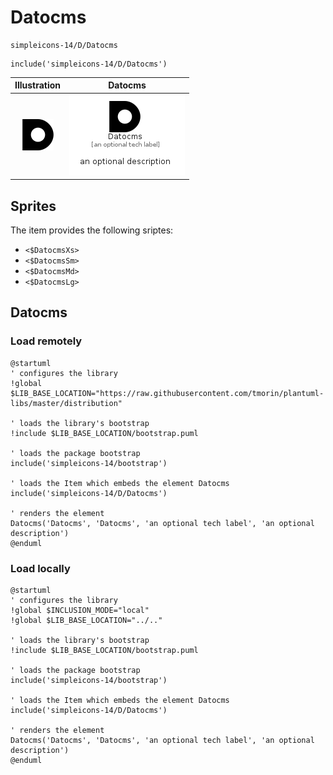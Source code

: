 # Datocms


```text
simpleicons-14/D/Datocms
```

```text
include('simpleicons-14/D/Datocms')
```



| Illustration | Datocms |
| :---: | :---: |
| ![illustration for Illustration](../../simpleicons-14/D/Datocms.png) | ![illustration for Datocms](../../simpleicons-14/D/Datocms.Local.png) |



## Sprites
The item provides the following sriptes:

- `<$DatocmsXs>`
- `<$DatocmsSm>`
- `<$DatocmsMd>`
- `<$DatocmsLg>`





## Datocms

### Load remotely
```plantuml
@startuml
' configures the library
!global $LIB_BASE_LOCATION="https://raw.githubusercontent.com/tmorin/plantuml-libs/master/distribution"

' loads the library's bootstrap
!include $LIB_BASE_LOCATION/bootstrap.puml

' loads the package bootstrap
include('simpleicons-14/bootstrap')

' loads the Item which embeds the element Datocms
include('simpleicons-14/D/Datocms')

' renders the element
Datocms('Datocms', 'Datocms', 'an optional tech label', 'an optional description')
@enduml
```

### Load locally
```plantuml
@startuml
' configures the library
!global $INCLUSION_MODE="local"
!global $LIB_BASE_LOCATION="../.."

' loads the library's bootstrap
!include $LIB_BASE_LOCATION/bootstrap.puml

' loads the package bootstrap
include('simpleicons-14/bootstrap')

' loads the Item which embeds the element Datocms
include('simpleicons-14/D/Datocms')

' renders the element
Datocms('Datocms', 'Datocms', 'an optional tech label', 'an optional description')
@enduml
```

